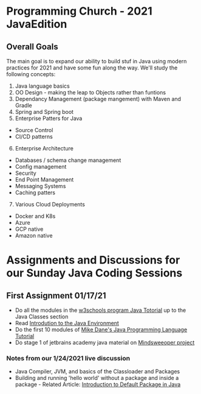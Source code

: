 # Programming Church - 2021 JavaEdition
## Overall Goals
The main goal is to expand our ability to build stuf in Java using modern practices for 2021 and have some fun along the way.  We'll study the following concepts:
1. Java language basics
2. OO Design - making the leap to Objects rather than funtions
3. Dependancy Management (package mangement) with Maven and Gradle
4. Spring and Spring boot
5. Enterprise Patters for Java
  - Source Control
  - CI/CD patterns
6. Enterprise Architecture
  - Databases / schema change management
  - Config management
  - Security
  - End Point Management
  - Messaging Systems
  - Caching patters
7. Various Cloud Deployments
  - Docker and K8s
  - Azure
  - GCP native
  - Amazon native

# Assignments and Discussions for our Sunday Java Coding Sessions

## First Assignment 01/17/21
- Do all the modules in the [w3schools program Java Totorial](https://www.w3schools.com/java/default.asp) up to the Java Classes section
- Read [Introdution to the Java Environment](https://www.oreilly.com/library/view/java-in-a/9781492037248/ch01.html)
- Do the first 10 modules of [Mike Dane's Java Programming Language Tutorial](https://www.youtube.com/playlist?list=PLLAZ4kZ9dFpPpdR_9IQBUDLjYalvdrGGb)
- Do stage 1 of jetbrains academy java material on [Mindsweeoper project](https://hyperskill.org/curriculum)
### Notes from our 1/24/2021 live discussion
- Java Compiler, JVM, and basics of the Classloader and Packages
- Building and running 'hello world' without a package and inside a package - Related Article: [Introduction to Default Package in Java](https://www.educba.com/default-package-in-java/)
